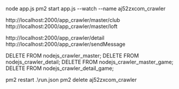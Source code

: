 node app.js
pm2 start app.js --watch --name aj52zxcom_crawler


http://localhost:2000/app_crawler/master/club
http://localhost:2000/app_crawler/master/loft

http://localhost:2000/app_crawler/detail
http://localhost:2000/app_crawler/sendMessage



DELETE FROM nodejs_crawler_master;
DELETE FROM nodejs_crawler_detail;
DELETE FROM nodejs_crawler_master_game;
DELETE FROM nodejs_crawler_detail_game;


pm2 restart .\run.json
pm2 delete aj52zxcom_crawler
